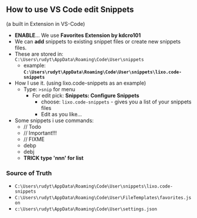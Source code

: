 ## How to use VS Code edit Snippets 
(a built in Extension in VS-Code)
- **ENABLE**... We use **Favorites Extension by kdcro101**
- We can **add** snippets to existing snippet files or create new snippets files.
- These are stored in: `C:\Users\rudyt\AppData\Roaming\Code\User\snippets`
    - example: **`C:\Users\rudyt\AppData\Roaming\Code\User\snippets\lixo.code-snippets`**
- How I use it. (using lixo.code-snippets as an example)
    - Type: `>snip` for menu
        - For edit pick: **Snippets: Configure Snippets**
            - choose: `lixo.code-snippets` - gives you a list of your snippets files
            - Edit as you like...
- Some snippets i use commands:
    - // Todo
    - // Important!!!
    - // FIXME
    - debp
    - debj
	- **TRICK type 'nnn' for list**

### Source of Truth
- `C:\Users\rudyt\AppData\Roaming\Code\User\snippets\lixo.code-snippets`
- `C:\Users\rudyt\AppData\Roaming\Code\User\FileTemplates\favorites.json`
- `c:\Users\rudyt\AppData\Roaming\Code\User\settings.json`
            